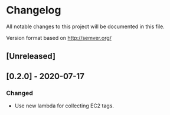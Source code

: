 # Changelog

All notable changes to this project will be documented in this file.

Version format based on <http://semver.org/>

## [Unreleased]

## [0.2.0] - 2020-07-17

### Changed

- Use new lambda for collecting EC2 tags.
